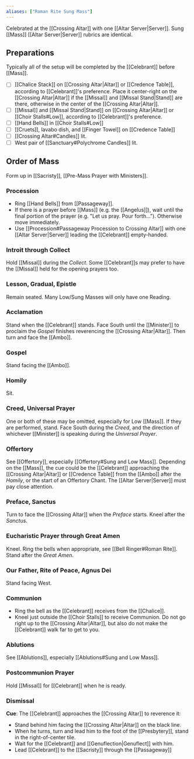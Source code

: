 ```yaml
---
aliases: ["Roman Rite Sung Mass"]
---
```

Celebrated at the [[Crossing Altar]] with one [[Altar Server|Server]]. Sung [[Mass]] [[Altar Server|Server]] rubrics are identical.

## Preparations
Typically all of the setup will be completed by the [[Celebrant]] before [[Mass]].
- [ ] [[Chalice Stack]] on [[Crossing Altar|Altar]] or [[Credence Table]], according to [[Celebrant]]'s preference. Place it center-right on the [[Crossing Altar|Altar]] if the [[Missal]] and [[Missal Stand|Stand]] are there, otherwise in the center of the [[Crossing Altar|Altar]].
- [ ] [[Missal]] and [[Missal Stand|Stand]] on [[Crossing Altar|Altar]] or [[Choir Stalls#Low]], according to [[Celebrant]]'s preference.
- [ ] [[Hand Bells]] in [[Choir Stalls#Low]]
- [ ] [[Cruets]], lavabo dish, and [[Finger Towel]] on [[Credence Table]]
- [ ] [[Crossing Altar#Candles]] lit.
- [ ] West pair of [[Sanctuary#Polychrome Candles]] lit.

## Order of Mass
Form up in [[Sacristy]], [[Pre-Mass Prayer with Ministers]].

### Procession
- Ring [[Hand Bells]] from [[Passageway]].
- If there is a prayer before [[Mass]] (e.g. the [[Angelus]]), wait until the final portion of the prayer (e.g. "Let us pray. Pour forth..."). Otherwise move immediately.
- Use [[Procession#Passageway Procession to Crossing Altar]] with one [[Altar Server|Server]] leading the [[Celebrant]] empty-handed.

### Introit through Collect
Hold [[Missal]] during the _Collect_. Some [[Celebrant]]s may prefer to have the [[Missal]] held for the opening prayers too.

### Lesson, Gradual, Epistle
Remain seated. Many Low/Sung Masses will only have one Reading.

### Acclamation
Stand when the [[Celebrant]] stands. Face South until the [[Minister]] to proclaim the _Gospel_ finishes reverencing the [[Crossing Altar|Altar]]. Then turn and face the [[Ambo]].

### Gospel
Stand facing the [[Ambo]].

### Homily
Sit.

### Creed, Universal Prayer
One or both of these may be omitted, especially for Low [[Mass]]. If they are performed, stand. Face South during the _Creed_, and the direction of whichever [[Minister]] is speaking during the _Universal Prayer_.

### Offertory
See [[Offertory]], especially [[Offertory#Sung and Low Mass]]. Depending on the [[Mass]], the cue could be the [[Celebrant]] approaching the [[Crossing Altar|Altar]] or [[Credence Table]] from the [[Ambo]] after the _Homily_, or the start of an Offertory Chant. The [[Altar Server|Server]] must pay close attention.

### Preface, Sanctus
Turn to face the [[Crossing Altar]] when the _Preface_ starts. Kneel after the _Sanctus_.

### Eucharistic Prayer through Great Amen
Kneel. Ring the bells when appropriate, see [[Bell Ringer#Roman Rite]]. Stand after the _Great Amen_.

### Our Father, Rite of Peace, Agnus Dei
Stand facing West.

### Communion
- Ring the bell as the [[Celebrant]] receives from the [[Chalice]].
- Kneel just outside the [[Choir Stalls]] to receive Communion. Do not go right up to the [[Crossing Altar|Altar]], but also do not make the [[Celebrant]] walk far to get to you.

### Ablutions
See [[Ablutions]], especially [[Ablutions#Sung and Low Mass]].

### Postcommunion Prayer
Hold [[Missal]] for [[Celebrant]] when he is ready.

### Dismissal
**Cue**: The [[Celebrant]] approaches the [[Crossing Altar]] to reverence it:
- Stand behind him facing the [[Crossing Altar|Altar]] on the black line.
- When he turns, turn and lead him to the foot of the [[Presbytery]], stand in the right-of-center tile.
- Wait for the [[Celebrant]] and [[Genuflection|Genuflect]] with him.
- Lead [[Celebrant]] to the [[Sacristy]] through the [[Passageway]]